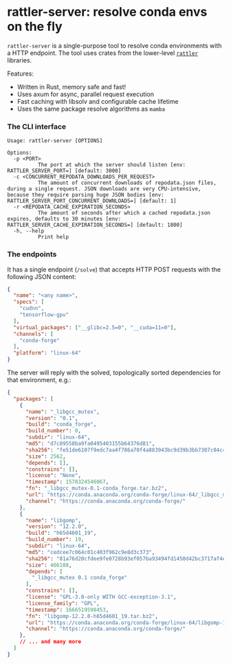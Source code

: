# rattler-server: resolve conda envs on the fly

`rattler-server` is a single-purpose tool to resolve conda environments with a HTTP endpoint.
The tool uses crates from the lower-level [`rattler`](https://github.com/mamba-org/rattler) libraries.

Features:

* Written in Rust, memory safe and fast!
* Uses axum for async, parallel request execution
* Fast caching with libsolv and configurable cache lifetime
* Uses the same package resolve algorithms as `mamba`

### The CLI interface

```
Usage: rattler-server [OPTIONS]

Options:
  -p <PORT>
          The port at which the server should listen [env: RATTLER_SERVER_PORT=] [default: 3000]
  -c <CONCURRENT_REPODATA_DOWNLOADS_PER_REQUEST>
          The amount of concurrent downloads of repodata.json files, during a single request. JSON downloads are very CPU-intensive, because they require parsing huge JSON bodies [env: RATTLER_SERVER_PORT_CONCURRENT_DOWNLOADS=] [default: 1]
  -r <REPODATA_CACHE_EXPIRATION_SECONDS>
          The amount of seconds after which a cached repodata.json expires, defaults to 30 minutes [env: RATTLER_SERVER_CACHE_EXPIRATION_SECONDS=] [default: 1800]
  -h, --help
          Print help
```

### The endpoints

It has a single endpoint (`/solve`) that accepts HTTP POST requests with the following JSON content:

```json
{
  "name": "<any name>",
  "specs": [
    "cudnn",
    "tensorflow-gpu"
  ],
  "virtual_packages": ["__glibc=2.5=0", "__cuda=11=0"],
  "channels": [
    "conda-forge"
  ],
  "platform": "linux-64"
}
```

The server will reply with the solved, topologically sorted dependencies for that environment, e.g.:

```json
{
  "packages": [
    {
      "name": "_libgcc_mutex",
      "version": "0.1",
      "build": "conda_forge",
      "build_number": 0,
      "subdir": "linux-64",
      "md5": "d7c89558ba9fa0495403155b64376d81",
      "sha256": "fe51de6107f9edc7aa4f786a70f4a883943bc9d39b3bb7307c04c41410990726",
      "size": 2562,
      "depends": [],
      "constrains": [],
      "license": "None",
      "timestamp": 1578324546067,
      "fn": "_libgcc_mutex-0.1-conda_forge.tar.bz2",
      "url": "https://conda.anaconda.org/conda-forge/linux-64/_libgcc_mutex-0.1-conda_forge.tar.bz2",
      "channel": "https://conda.anaconda.org/conda-forge/"
    },
    {
      "name": "libgomp",
      "version": "12.2.0",
      "build": "h65d4601_19",
      "build_number": 19,
      "subdir": "linux-64",
      "md5": "cedcee7c064c01c403f962c9e8d3c373",
      "sha256": "81a76d20cfdee9fe0728b93ef057ba93494fd1450d42bc3717af4e468235661e",
      "size": 466188,
      "depends": [
        "_libgcc_mutex 0.1 conda_forge"
      ],
      "constrains": [],
      "license": "GPL-3.0-only WITH GCC-exception-3.1",
      "license_family": "GPL",
      "timestamp": 1666519598453,
      "fn": "libgomp-12.2.0-h65d4601_19.tar.bz2",
      "url": "https://conda.anaconda.org/conda-forge/linux-64/libgomp-12.2.0-h65d4601_19.tar.bz2",
      "channel": "https://conda.anaconda.org/conda-forge/"
    },
    // ... and many more
  ]
}
```